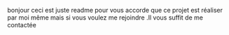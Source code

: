 bonjour ceci est juste readme pour vous accorde que ce projet est réaliser par moi même mais si vous voulez me rejoindre .Il vous suffit de me contactée 
